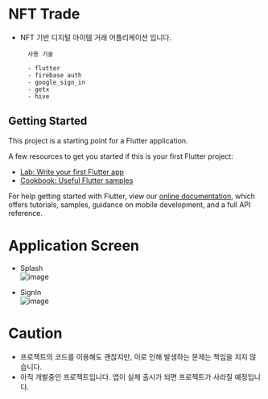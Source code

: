 # NFT Trade

+ NFT 기반 디지털 아이템 거래 어플리케이션 입니다.

        사용 기술

        - flutter
        - firebase auth
        - google_sign_in
        - getx
        - hive


## Getting Started

This project is a starting point for a Flutter application.

A few resources to get you started if this is your first Flutter project:

- [Lab: Write your first Flutter app](https://flutter.dev/docs/get-started/codelab)
- [Cookbook: Useful Flutter samples](https://flutter.dev/docs/cookbook)

For help getting started with Flutter, view our
[online documentation](https://flutter.dev/docs), which offers tutorials,
samples, guidance on mobile development, and a full API reference.


# Application Screen

+ Splash        
![image](https://user-images.githubusercontent.com/62063600/145064872-10e95d93-cd4c-45cb-ab37-4f2aae7539fc.png)

+ SignIn        
![image](https://user-images.githubusercontent.com/62063600/145065002-57779509-89c9-4419-ad6e-aa8c4573b1e9.png)



# Caution

+ 프로젝트의 코드를 이용해도 괜찮지만, 이로 인해 발생하는 문제는 책임을 지지 않습니다.
+ 아직 개발중인 프로젝트입니다. 앱이 실제 출시가 되면 프로젝트가 사라질 예정입니다.